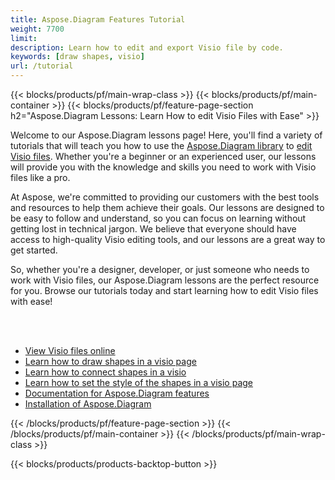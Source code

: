 ```yaml
---
title: Aspose.Diagram Features Tutorial
weight: 7700
limit: 
description: Learn how to edit and export Visio file by code.
keywords: [draw shapes, visio]
url: /tutorial
---
```


{{< blocks/products/pf/main-wrap-class >}}
{{< blocks/products/pf/main-container >}}
{{< blocks/products/pf/feature-page-section h2="Aspose.Diagram Lessons: Learn How to edit Visio Files with Ease" >}}

<p>
Welcome to our Aspose.Diagram lessons page! Here, you'll find a variety of tutorials that will teach you how to use the <a href="https://www.nuget.org/packages/Aspose.Diagram">Aspose.Diagram library</a> to <a href="https://products.aspose.app/diagram/editor/">edit Visio files</a>.  Whether you're a beginner or an experienced user, our lessons will provide you with the knowledge and skills you need to work with Visio files like a pro.</p>
<!-- <p>
Our lessons cover a wide range of topics, including creating shapes, adding connectors, applying styles and formatting, manipulating layers, and other ways to edit Visio files. With our step-by-step guides and practical examples, you'll be able to quickly master the techniques and start using them in your projects.</p> -->
<p>
At Aspose, we're committed to providing our customers with the best tools and resources to help them achieve their goals. Our lessons are designed to be easy to follow and understand, so you can focus on learning without getting lost in technical jargon. We believe that everyone should have access to high-quality Visio editing tools, and our lessons are a great way to get started.</p>
<p>
So, whether you're a designer, developer, or just someone who needs to work with Visio files, our Aspose.Diagram lessons are the perfect resource for you. Browse our tutorials today and start learning how to edit Visio files with ease!</p>

<br />
<br />

<div class="code-sample">
    <ul class="link-list">
        <li class="link-item"><a href="https://products.aspose.app/diagram/viewer/">View Visio files online</a></li>
        <li class="link-item"><a href="draw-shape-in-visio">Learn how to draw shapes in a visio page</a></li>
        <li class="link-item"><a href="connect-shapes">Learn how to connect shapes in a visio</a></li>
        <li class="link-item"><a href="set-shape-style">Learn how to set the style of the shapes in a visio page</a></li>
        <li class="link-item"><a href="https://docs.aspose.com/diagram/net/">Documentation for Aspose.Diagram features</a></li>
        <li class="link-item"><a href="https://docs.aspose.com/diagram/net/installation/">Installation of Aspose.Diagram</a></li>
    </ul>
</div>



{{< /blocks/products/pf/feature-page-section >}}
{{< /blocks/products/pf/main-container >}}
{{< /blocks/products/pf/main-wrap-class >}}

{{< blocks/products/products-backtop-button >}}